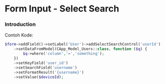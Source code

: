 # Form Input - Select Search

### Introduction

Contoh Kode:

```php
$form->addField()->setLabel('User')->addSelectSearchControl('userId')
    ->setDataFromModel(CApp_Model_Users::class, function ($q) {
        $q->where('column','=','something');
    })
    ->setKeyField('user_id')
    ->setSearchField('username')
    ->setFormatResult('{username}')
    ->setValue($deviceId);
```
